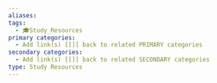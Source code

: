 ```yaml
---
aliases: 
tags:
  - 🎓Study_Resources
primary categories:
  - Add link(s) [[]] back to related PRIMARY categories
secondary categories:
  - Add link(s) [[]] back to related SECONDARY categories
type: Study Resources
---
```

